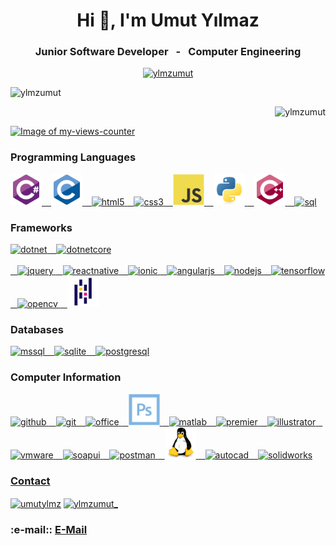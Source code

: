 <h1 align="center">Hi 👋, I'm Umut Yılmaz</h1>
<h3 align="center">Junior Software Developer &ensp;-&ensp; Computer Engineering</h3>

<p align="center"> <a href="https://github.com/ryo-ma/github-profile-trophy"><img src="https://github-profile-trophy.vercel.app/?username=ylmzumut&theme=algolia" alt="ylmzumut" style="transform: scale(1);"/></a> </p>

<p align="left"><img  src="https://github-readme-stats.vercel.app/api/top-langs?username=ylmzumut&show_icons=true&locale=en&layout=compact&theme=algolia " alt="ylmzumut" /></p>
<!--&ensp;&ensp;&ensp;&ensp;-->
  <p align="right">
<img  src="https://github-readme-stats.vercel.app/api?username=ylmzumut&show_icons=true&locale=en&theme=algolia " alt="ylmzumut" /></p>

[![Image of my-views-counter](https://github.com/ylmzumut/my-views-counter/blob/master/svg/471639041/badge.svg)](https://github.com/ylmzumut/my-views-counter/blob/master/readme/471639041/week.md)

<h3 align="left">Programming Languages</h3>
<a href="#" target="_blank" rel="noreferrer">
<!--C#-->
<img src="https://raw.githubusercontent.com/devicons/devicon/master/icons/csharp/csharp-original.svg" alt="csharp" width="50" height="50"/>
  <!--C-->&ensp;
<img src="https://raw.githubusercontent.com/devicons/devicon/master/icons/c/c-original.svg" alt="c" width="50" height="50"/>
<!--HTML-->&ensp;
<img src="https://i.hizliresim.com/8v9742o.png" alt="html5" width="50" height="50"/>
<!--CSS-->&ensp;
<img src="https://i.hizliresim.com/hamfgs7.png" alt="css3" width="50" height="50"/>
<!--JavaScript-->&ensp;
<img src="https://raw.githubusercontent.com/devicons/devicon/master/icons/javascript/javascript-original.svg" alt="javascript" width="50" height="50"/>
<!--Python-->&ensp;
<img src="https://raw.githubusercontent.com/devicons/devicon/master/icons/python/python-original.svg" alt="python" width="50" height="50"/>
<!--C++-->&ensp;
<img src="https://raw.githubusercontent.com/devicons/devicon/master/icons/cplusplus/cplusplus-original.svg" alt="cplusplus" width="50" height="50"/> 
  <!--sql+-->&ensp;
<img src="https://sezeromer.com/wp-content/uploads/2018/01/sql.png" alt="sql" height="50"/> 
  </a>
  
<h3 align="left">Frameworks</h3>
<a href="#" target="_blank" rel="noreferrer">
  <!-- .NET Framework -->
<img src="https://i.hizliresim.com/ekot9jd.png" alt="dotnet" height="50"/>  
  <!-- .NET Core -->&ensp;
<img src="https://i.hizliresim.com/t7palgp.png" alt="dotnetcore" height="50"/>
  </a>
  <br/> <br/>
  <a href="#" target="_blank" rel="noreferrer">
  <!-- jQuery -->&ensp;
<img src="https://icon-library.com/images/jquery-icon-png/jquery-icon-png-7.jpg" alt="jquery" width="50" height="50"/>
  <!-- React Native -->&ensp;
<img src="https://i.hizliresim.com/ap3ye95.png" alt="reactnative"  height="50"/>  
  <!-- İonic Framework -->&ensp;
<img src="https://upload.wikimedia.org/wikipedia/commons/d/d1/Ionic_Logo.svg" alt="ionic" width="50" height="50"/>  
<!-- angular -->&ensp;
<img src="https://angular.io/assets/images/logos/angularjs/AngularJS-Shield.svg" alt="angularjs" width="50" height="50"/>  
  <!-- NodeJS -->&ensp;
<img src="https://hackr.io/tutorials/learn-node-js/logo/logo-node-js?ver=1610118577" alt="nodejs" width="50" height="50"/>  
  <!-- TensorFlow -->&ensp;
<img src="https://www.vectorlogo.zone/logos/tensorflow/tensorflow-icon.svg" alt="tensorflow" width="50" height="50"/>  
<!-- OpenCV -->&ensp;
<img src="https://www.vectorlogo.zone/logos/opencv/opencv-icon.svg" alt="opencv" width="50" height="50"/>  
  <!-- Pandas -->&ensp;
<img src="https://raw.githubusercontent.com/devicons/devicon/2ae2a900d2f041da66e950e4d48052658d850630/icons/pandas/pandas-original.svg" alt="pandas" width="50" height="50"/>    
</a>
    
<h3 align="left">Databases</h3>
<a href="#" target="_blank" rel="noreferrer">
  <!-- MSSQL -->
<img src="https://i.hizliresim.com/7ulhk0y.png" alt="mssql" height="50"/>  
<!-- SQLite -->&ensp;
<img src="https://www.vectorlogo.zone/logos/sqlite/sqlite-icon.svg" alt="sqlite" height="50"/>
  <!-- postgresql -->&ensp;
  <img src="https://upload.wikimedia.org/wikipedia/commons/thumb/2/29/Postgresql_elephant.svg/745px-Postgresql_elephant.svg.png" alt="postgresql" height="50"/> 
</a>

<h3 align="left">Computer Information</h3>
<a href="#" target="_blank" rel="noreferrer">
<!-- github -->
 <img src="https://cdn-icons-png.flaticon.com/512/25/25231.png" alt="github" height="50"/>
<!-- git -->&ensp;
  <img src="https://www.vectorlogo.zone/logos/git-scm/git-scm-icon.svg" alt="git" height="50"/>
<!-- office -->&ensp;
  <img src="https://upload.wikimedia.org/wikipedia/commons/thumb/0/0c/Microsoft_Office_logo_%282013%E2%80%932019%29.svg/1728px-Microsoft_Office_logo_%282013%E2%80%932019%29.svg.png" alt="office" height="50"/>
<!-- photoshop -->&ensp;
  <img src="https://raw.githubusercontent.com/devicons/devicon/master/icons/photoshop/photoshop-line.svg" alt="photoshop" height="50"/>
<!-- matlab -->&ensp;
<img src="https://upload.wikimedia.org/wikipedia/commons/2/21/Matlab_Logo.png" alt="matlab" height="50"/>
<!-- premier -->&ensp;
  <img src="https://ph-test-11.slatic.net/p/c1ed676f6c550b5537b93f23cefa031e.png" alt="premier" height="50"/>
<!-- illustrator -->&ensp;
<img src="https://www.vectorlogo.zone/logos/adobe_illustrator/adobe_illustrator-icon.svg" alt="illustrator" height="50"/>
<!-- vmware -->&ensp;
  <img src="https://www.freepnglogos.com/uploads/vmware-png-logo/vmware-workstation-universal-keygen-png-logo-0.png" alt="vmware" height="50"/>
  <!-- soapui -->&ensp;
  <img src="https://www.soapui.org/smartbearbrand/media/images/logos/product-only/su_product-only-clr.svg" alt="soapui" height="50"/>
  <!-- postman -->&ensp;
  <img src="https://www.vectorlogo.zone/logos/getpostman/getpostman-icon.svg" alt="postman" height="50"/>
      <!-- linux -->&ensp;
<img src="https://raw.githubusercontent.com/devicons/devicon/master/icons/linux/linux-original.svg" alt="linux" height="50"/>
  <!-- autocad -->&ensp;
  <img src="https://1.bp.blogspot.com/-Ynk6RtwM4rE/XrgR7i5obQI/AAAAAAACRco/Kz9NDMA_F_YEjQLJDwwsbStjT5Tl4a9vQCK4BGAsYHg/d/AutoCAD_2018_icon.png" alt="autocad" height="50"/>
  <!-- solidworks -->&ensp;
  <img src="https://icon-library.com/images/solidworks-icon/solidworks-icon-24.jpg" alt="solidworks" height="50"/>








<h3 align="left">Contact</h3>
<p align="left">
<a href="https://linkedin.com/in/umutylmz" target="blank"><img align="center"  src="https://raw.githubusercontent.com/rahuldkjain/github-profile-readme-generator/master/src/images/icons/Social/linked-in-alt.svg" alt="umutylmz" height="30" width="45"/></a> <a href="https://instagram.com/ylmzumut_" target="blank"><img align="center" src="https://raw.githubusercontent.com/rahuldkjain/github-profile-readme-generator/master/src/images/icons/Social/instagram.svg" alt="ylmzumut_" height="30" width="45"/></a>
 <h3 display="flex" align-items"center">:e-mail:: <a href="mailto:umutylmz.ce@gmail.com" target="blank">E-Mail</h3></a> 
</p>

